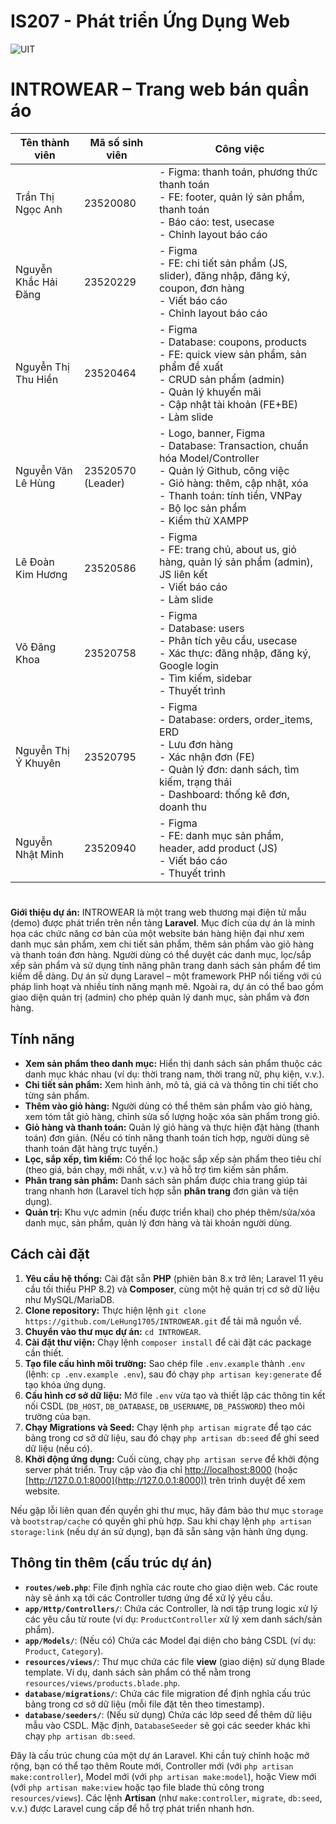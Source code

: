 # IS207 - Phát triển Ứng Dụng Web 
![UIT](https://i0.wp.com/www.senviet.art/wp-content/uploads/edd/2021/12/dhuit.jpg?fit=945%2C709&ssl=1)
# INTROWEAR – Trang web bán quần áo

| Tên thành viên             | Mã số sinh viên   | Công việc |
|----------------------------|-------------------|-----------|
| Trần Thị Ngọc Anh          | 23520080          | - Figma: thanh toán, phương thức thanh toán<br>- FE: footer, quản lý sản phẩm, thanh toán<br>- Báo cáo: test, usecase<br>- Chỉnh layout báo cáo |
| Nguyễn Khắc Hải Đăng       | 23520229          | - Figma<br>- FE: chi tiết sản phẩm (JS, slider), đăng nhập, đăng ký, coupon, đơn hàng<br>- Viết báo cáo<br>- Chỉnh layout báo cáo |
| Nguyễn Thị Thu Hiền        | 23520464          | - Figma<br>- Database: coupons, products<br>- FE: quick view sản phẩm, sản phẩm đề xuất<br>- CRUD sản phẩm (admin)<br>- Quản lý khuyến mãi<br>- Cập nhật tài khoản (FE+BE)<br>- Làm slide |
| Nguyễn Văn Lê Hùng         | 23520570 (Leader) | - Logo, banner, Figma<br>- Database: Transaction, chuẩn hóa Model/Controller<br>- Quản lý Github, công việc<br>- Giỏ hàng: thêm, cập nhật, xóa<br>- Thanh toán: tính tiền, VNPay<br>- Bộ lọc sản phẩm<br>- Kiểm thử XAMPP |
| Lê Đoàn Kim Hương          | 23520586          | - Figma<br>- FE: trang chủ, about us, giỏ hàng, quản lý sản phẩm (admin), JS liên kết<br>- Viết báo cáo<br>- Làm slide |
| Võ Đăng Khoa               | 23520758          | - Figma<br>- Database: users<br>- Phân tích yêu cầu, usecase<br>- Xác thực: đăng nhập, đăng ký, Google login<br>- Tìm kiếm, sidebar<br>- Thuyết trình |
| Nguyễn Thị Ý Khuyên        | 23520795          | - Figma<br>- Database: orders, order_items, ERD<br>- Lưu đơn hàng<br>- Xác nhận đơn (FE)<br>- Quản lý đơn: danh sách, tìm kiếm, trạng thái<br>- Dashboard: thống kê đơn, doanh thu |
| Nguyễn Nhật Minh           | 23520940          | - Figma<br>- FE: danh mục sản phẩm, header, add product (JS)<br>- Viết báo cáo<br>- Thuyết trình |

# 
**Giới thiệu dự án:** INTROWEAR là một trang web thương mại điện tử mẫu (demo) được phát triển trên nền tảng **Laravel**. Mục đích của dự án là minh họa các chức năng cơ bản của một website bán hàng hiện đại như xem danh mục sản phẩm, xem chi tiết sản phẩm, thêm sản phẩm vào giỏ hàng và thanh toán đơn hàng. Người dùng có thể duyệt các danh mục, lọc/sắp xếp sản phẩm và sử dụng tính năng phân trang danh sách sản phẩm để tìm kiếm dễ dàng. Dự án sử dụng Laravel – một framework PHP nổi tiếng với cú pháp linh hoạt và nhiều tính năng mạnh mẽ. Ngoài ra, dự án có thể bao gồm giao diện quản trị (admin) cho phép quản lý danh mục, sản phẩm và đơn hàng.

## Tính năng

* **Xem sản phẩm theo danh mục:** Hiển thị danh sách sản phẩm thuộc các danh mục khác nhau (ví dụ: thời trang nam, thời trang nữ, phụ kiện, v.v.).
* **Chi tiết sản phẩm:** Xem hình ảnh, mô tả, giá cả và thông tin chi tiết cho từng sản phẩm.
* **Thêm vào giỏ hàng:** Người dùng có thể thêm sản phẩm vào giỏ hàng, xem tóm tắt giỏ hàng, chỉnh sửa số lượng hoặc xóa sản phẩm trong giỏ.
* **Giỏ hàng và thanh toán:** Quản lý giỏ hàng và thực hiện đặt hàng (thanh toán) đơn giản. (Nếu có tính năng thanh toán tích hợp, người dùng sẽ thanh toán đặt hàng trực tuyến.)
* **Lọc, sắp xếp, tìm kiếm:** Có thể lọc hoặc sắp xếp sản phẩm theo tiêu chí (theo giá, bán chạy, mới nhất, v.v.) và hỗ trợ tìm kiếm sản phẩm.
* **Phân trang sản phẩm:** Danh sách sản phẩm được chia trang giúp tải trang nhanh hơn (Laravel tích hợp sẵn **phân trang** đơn giản và tiện dụng).
* **Quản trị:** Khu vực admin (nếu được triển khai) cho phép thêm/sửa/xóa danh mục, sản phẩm, quản lý đơn hàng và tài khoản người dùng.

## Cách cài đặt

1. **Yêu cầu hệ thống:** Cài đặt sẵn **PHP** (phiên bản 8.x trở lên; Laravel 11 yêu cầu tối thiểu PHP 8.2) và **Composer**, cùng một hệ quản trị cơ sở dữ liệu như MySQL/MariaDB.
2. **Clone repository:** Thực hiện lệnh `git clone https://github.com/LeHung1705/INTROWEAR.git` để tải mã nguồn về.
3. **Chuyển vào thư mục dự án:** `cd INTROWEAR`.
4. **Cài đặt thư viện:** Chạy lệnh `composer install` để cài đặt các package cần thiết.
5. **Tạo file cấu hình môi trường:** Sao chép file `.env.example` thành `.env` (lệnh: `cp .env.example .env`), sau đó chạy `php artisan key:generate` để tạo khóa ứng dụng.
6. **Cấu hình cơ sở dữ liệu:** Mở file `.env` vừa tạo và thiết lập các thông tin kết nối CSDL (`DB_HOST`, `DB_DATABASE`, `DB_USERNAME`, `DB_PASSWORD`) theo môi trường của bạn.
7. **Chạy Migrations và Seed:** Chạy lệnh `php artisan migrate` để tạo các bảng trong cơ sở dữ liệu, sau đó chạy `php artisan db:seed` để ghi seed dữ liệu (nếu có).
8. **Khởi động ứng dụng:** Cuối cùng, chạy `php artisan serve` để khởi động server phát triển. Truy cập vào địa chỉ [http://localhost:8000](http://localhost:8000) (hoặc [http://127.0.0.1:8000](http://127.0.0.1:8000)) trên trình duyệt để xem website.

Nếu gặp lỗi liên quan đến quyền ghi thư mục, hãy đảm bảo thư mục `storage` và `bootstrap/cache` có quyền ghi phù hợp. Sau khi chạy lệnh `php artisan storage:link` (nếu dự án sử dụng), bạn đã sẵn sàng vận hành ứng dụng.

## Thông tin thêm (cấu trúc dự án)

* **`routes/web.php`**: File định nghĩa các route cho giao diện web. Các route này sẽ ánh xạ tới các Controller tương ứng để xử lý yêu cầu.
* **`app/Http/Controllers/`**: Chứa các Controller, là nơi tập trung logic xử lý các yêu cầu từ route (ví dụ: `ProductController` xử lý xem danh sách/sản phẩm).
* **`app/Models/`**: (Nếu có) Chứa các Model đại diện cho bảng CSDL (ví dụ: `Product`, `Category`).
* **`resources/views/`**: Thư mục chứa các file **view** (giao diện) sử dụng Blade template. Ví dụ, danh sách sản phẩm có thể nằm trong `resources/views/products.blade.php`.
* **`database/migrations/`**: Chứa các file migration để định nghĩa cấu trúc bảng trong cơ sở dữ liệu (mỗi file đặt tên theo timestamp).
* **`database/seeders/`**: (Nếu sử dụng) Chứa các lớp seed để thêm dữ liệu mẫu vào CSDL. Mặc định, `DatabaseSeeder` sẽ gọi các seeder khác khi chạy `php artisan db:seed`.

Đây là cấu trúc chung của một dự án Laravel. Khi cần tuỳ chỉnh hoặc mở rộng, bạn có thể tạo thêm Route mới, Controller mới (với `php artisan make:controller`), Model mới (với `php artisan make:model`), hoặc View mới (với `php artisan make:view` hoặc tạo file blade thủ công trong `resources/views`). Các lệnh **Artisan** (như `make:controller`, `migrate`, `db:seed`, v.v.) được Laravel cung cấp để hỗ trợ phát triển nhanh hơn.


